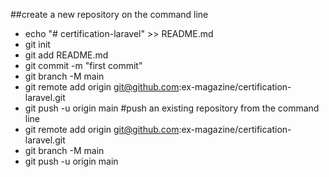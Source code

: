 ##create a new repository on the command line
- echo "# certification-laravel" >> README.md
- git init
- git add README.md
- git commit -m "first commit"
- git branch -M main
- git remote add origin git@github.com:ex-magazine/certification-laravel.git
- git push -u origin main
#push an existing repository from the command line
- git remote add origin git@github.com:ex-magazine/certification-laravel.git
- git branch -M main
- git push -u origin main

